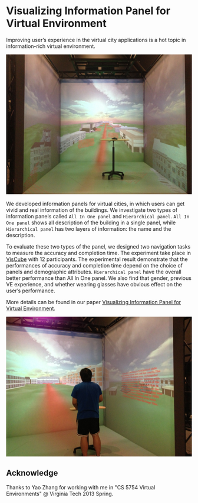# Visualizing Information Panel for Virtual Environment

Improving user’s experience in the virtual city applications is a hot topic in information-rich virtual environment.

![](/Demo/installation.jpg)

We developed information panels for virtual cities, in which users can get vivid and real information of the buildings. We investigate two types of information panels called `All In One panel` and `Hierarchical panel`. `All In One panel` shows all description of the building in a single panel, while `Hierarchical panel` has two layers of information: the name and the description. 

To evaluate these two types of the panel, we designed two navigation tasks to measure the accuracy and completion time. The experiment take place in [VisCube](https://arc.vt.edu/visionarium/resources/viscube/) with 12 participants. The experimental result demonstrate that the performances of accuracy and completion time depend on the choice of panels and demographic attributes. `Hierarchical panel` have the overall better performance than All In One panel. We also find that gender, previous VE experience, and whether wearing glasses have obvious effect on the user’s performance.

More details can be found in our paper [Visualizing Information Panel for Virtual Environment](https://www.researchgate.net/publication/302093453_Visualizing_Information_Panel_for_Virtual_Environment).

![](/Demo/demo.jpg)

## Acknowledge
Thanks to Yao Zhang for working with me in "CS 5754 Virtual Environments" @ Virginia Tech 2013 Spring.
